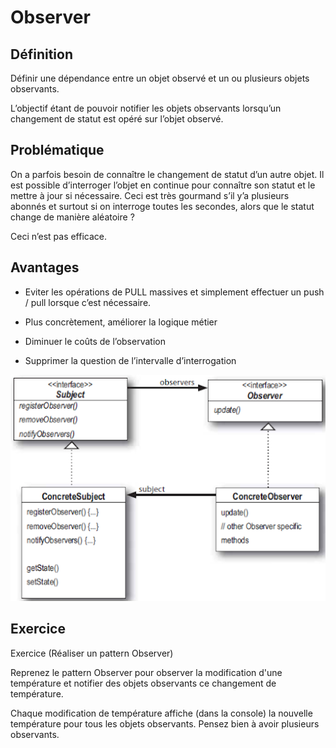 # Observer

## Définition

Définir une dépendance entre un objet observé et un ou plusieurs objets observants.

L’objectif étant de pouvoir notifier les objets observants lorsqu’un changement de statut est opéré sur l’objet observé.

## Problématique

On a parfois besoin de connaître le changement de statut d’un autre objet. Il est possible d’interroger l’objet en continue pour connaître son statut et le mettre à jour si nécessaire.
Ceci est très gourmand s’il y’a plusieurs abonnés et surtout si on interroge toutes les secondes, alors que le statut change de manière aléatoire ?

Ceci n’est pas efficace. 

## Avantages

- Eviter les opérations de PULL massives et simplement effectuer un push / pull lorsque c’est nécessaire.
 
- Plus concrètement, améliorer la logique métier
 
- Diminuer le coûts de l’observation 

- Supprimer la question de l’intervalle d’interrogation

![UML Observer](https://raw.githubusercontent.com/kbrdn1/Design-Patterns-TS/main/assets/UML-Observer.png)

## Exercice
Exercice (Réaliser un pattern Observer)

Reprenez le pattern Observer pour observer la modification d'une température et notifier des objets observants ce changement de température.

Chaque modification de température affiche (dans la console) la nouvelle température pour tous les objets observants.
Pensez bien à avoir plusieurs observants.
